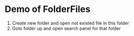 # Demo of FolderFiles

1. Create new folder and open not existed file in this folder
2. Goto folder up and open search panel for that folder